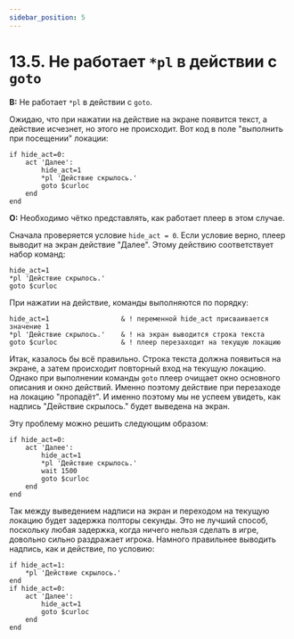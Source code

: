 ```yaml
---
sidebar_position: 5
---
```


# 13.5. Не работает `*pl` в действии с `goto`
<!-- [:faq_13_05] -->

**В:** Не работает `*pl` в действии с `goto`.

Ожидаю, что при нажатии на действие на экране появится текст, а действие исчезнет, но этого не происходит. Вот код в поле "выполнить при посещении" локации:
```qsp
if hide_act=0:
	act 'Далее':
		hide_act=1
		*pl 'Действие скрылось.'
		goto $curloc
	end
end
```
**О:**
Необходимо чётко представлять, как работает плеер в этом случае.

Сначала проверяется условие `hide_act = 0`. Если условие верно, плеер выводит на экран действие "Далее". Этому действию соответствует набор команд:
```qsp
hide_act=1
*pl 'Действие скрылось.'
goto $curloc
```
При нажатии на действие, команды выполняются по порядку:
```qsp
hide_act=1					& ! переменной hide_act присваивается значение 1
*pl 'Действие скрылось.'	& ! на экран выводится строка текста
goto $curloc				& ! плеер перезаходит на текущую локацию
```
Итак, казалось бы всё правильно. Строка текста должна появиться на экране, а затем происходит повторный вход на текущую локацию. Однако при выполнении команды `goto` плеер очищает окно основного описания и окно действий. Именно поэтому действие при перезаходе на локацию "пропадёт". И именно поэтому мы не успеем увидеть, как надпись "Действие скрылось." будет выведена на экран.

Эту проблему можно решить следующим образом:
```qsp
if hide_act=0:
	act 'Далее':
		hide_act=1
		*pl 'Действие скрылось.'
		wait 1500
		goto $curloc
	end
end
```
Так между выведением надписи на экран и переходом на текущую локацию будет задержка полторы секунды. Это не лучший способ, поскольку любая задержка, когда ничего нельзя сделать в игре, довольно сильно раздражает игрока. Намного правильнее выводить надпись, как и действие, по условию:
```qsp
if hide_act=1:
	*pl 'Действие скрылось.'
end
if hide_act=0:
	act 'Далее':
		hide_act=1
		goto $curloc
	end
end
```
